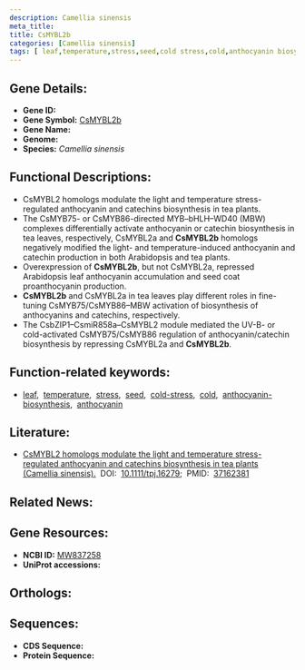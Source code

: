 ```yaml
---
description: Camellia sinensis
meta_title:
title: CsMYBL2b
categories: [Camellia sinensis]
tags: [ leaf,temperature,stress,seed,cold stress,cold,anthocyanin biosynthesis,anthocyanin ]
---
```


## Gene Details:
- **Gene ID:** []()
- **Gene Symbol:** <u>CsMYBL2b</u>
- **Gene Name:** 
- **Genome:** []()
- **Species:** *Camellia sinensis*

## Functional Descriptions:
   - CsMYBL2 homologs modulate the light and temperature stress-regulated anthocyanin and catechins biosynthesis in tea plants.
   - The CsMYB75- or CsMYB86-directed MYB–bHLH–WD40 (MBW) complexes differentially activate anthocyanin or catechin biosynthesis in tea leaves, respectively, CsMYBL2a and **CsMYBL2b** homologs negatively modified the light- and temperature-induced anthocyanin and catechin production in both Arabidopsis and tea plants. 
   - Overexpression of **CsMYBL2b**, but not CsMYBL2a, repressed Arabidopsis leaf anthocyanin accumulation and seed coat proanthocyanin production.
   - **CsMYBL2b** and CsMYBL2a in tea leaves play different roles in fine-tuning CsMYB75/CsMYB86–MBW activation of biosynthesis of anthocyanins and catechins, respectively. 
   - The CsbZIP1–CsmiR858a–CsMYBL2 module mediated the UV-B- or cold-activated CsMYB75/CsMYB86 regulation of anthocyanin/catechin biosynthesis by repressing CsMYBL2a and **CsMYBL2b**.

## Function-related keywords:
   - [leaf](/tags/leaf/),&nbsp;&nbsp;[temperature](/tags/temperature/),&nbsp;&nbsp;[stress](/tags/stress/),&nbsp;&nbsp;[seed](/tags/seed/),&nbsp;&nbsp;[cold-stress](/tags/cold-stress/),&nbsp;&nbsp;[cold](/tags/cold/),&nbsp;&nbsp;[anthocyanin-biosynthesis](/tags/anthocyanin-biosynthesis/),&nbsp;&nbsp;[anthocyanin](/tags/anthocyanin/)

## Literature:
   - [CsMYBL2 homologs modulate the light and temperature stress-regulated anthocyanin and catechins biosynthesis in tea plants (Camellia sinensis).](https://doi.org/10.1111/tpj.16279)&nbsp;&nbsp;DOI:&nbsp;&nbsp;[10.1111/tpj.16279](https://doi.org/10.1111/tpj.16279);&nbsp;&nbsp;PMID:&nbsp;&nbsp;[37162381](https://pubmed.ncbi.nlm.nih.gov/37162381/)

## Related News:

## Gene Resources:
- **NCBI ID:**  [MW837258](https://www.ncbi.nlm.nih.gov/gene/?term=MW837258)
- **UniProt accessions:**  [](https://www.uniprot.org/uniprotkb//entry)

## Orthologs:

## Sequences:
- **CDS Sequence:**
- **Protein Sequence:**
